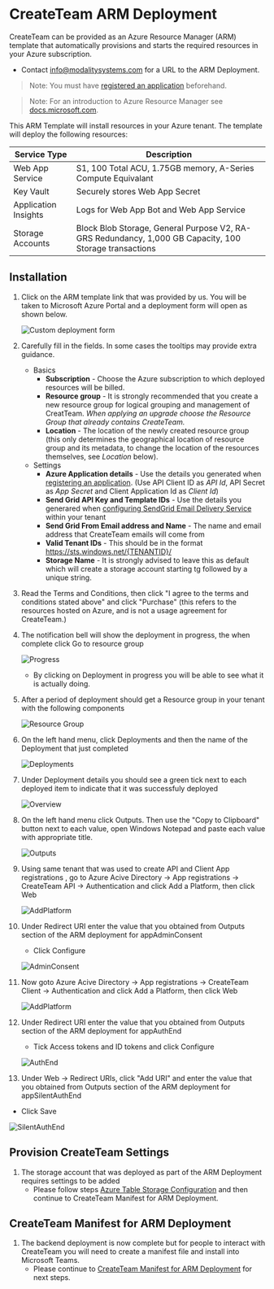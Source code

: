 # CreateTeam ARM Deployment

CreateTeam can be provided as an Azure Resource Manager (ARM) template that automatically provisions and starts the required resources in your Azure subscription.

- Contact info@modalitysystems.com for a URL to the ARM Deployment.

> Note: You must have [registered an application](RegisterApplicationAPI.md) beforehand.

> Note: For an introduction to Azure Resource Manager see [docs.microsoft.com](https://docs.microsoft.com/en-us/azure/azure-resource-manager/resource-group-overview).

This ARM Template will install resources in your Azure tenant. The template will deploy the following resources:

| Service Type         | Description                                                                                            |
| -------------------- | ------------------------------------------------------------------------------------------------------ |
| Web App Service      | S1, 100 Total ACU, 1.75GB memory, A-Series Compute Equivalant                                          |
| Key Vault            | Securely stores Web App Secret                                                                         |
| Application Insights | Logs for Web App Bot and Web App Service                                                               |
| Storage Accounts     | Block Blob Storage, General Purpose V2, RA-GRS Redundancy, 1,000 GB Capacity, 100 Storage transactions |

## Installation

1. Click on the ARM template link that was provided by us. You will be taken to Microsoft Azure Portal and a deployment form will open as shown below.

   ![Custom deployment form](../images/customerHosted/armDeployForm.png)

1. Carefully fill in the fields. In some cases the tooltips may provide extra guidance.

   - Basics
     - **Subscription** - Choose the Azure subscription to which deployed resources will be billed.
     - **Resource group** - It is strongly recommended that you create a new resource group for logical grouping and management of CreatTeam. _When applying an upgrade choose the Resource Group that already contains CreateTeam._
     - **Location** - The location of the newly created resource group (this only determines the geographical location of resource group and its metadata, to change the location of the resources themselves, see _Location_ below).
   - Settings
     - **Azure Application details** - Use the details you generated when [registering an application](RegisterApplicationAPI.md).
     (Use API Client ID as *API Id*, API Secret as *App Secret* and Client Application Id as *Client Id*)
     - **Send Grid API Key and Template IDs** - Use the details you generared when [configuring SendGrid Email Delivery Service](sendGrid.md) within your tenant
     - **Send Grid From Email address and Name** - The name and email address that CreateTeam emails will come from
     - **Valid Tenant IDs** - This should be in the format https://sts.windows.net/{TENANTID}/
     - **Storage Name** - It is strongly advised to leave this as default which will create a storage account starting tg followed by a unique string.

1. Read the Terms and Conditions, then click "I agree to the terms and conditions stated above" and click "Purchase" (this refers to the resources hosted on Azure, and is not a usage agreement for CreateTeam.)

1. The notification bell will show the deployment in progress, the when complete click Go to resource group

   ![Progress](../images/customerHosted/armDeployProgress.png)

   * By clicking on Deployment in progress you will be able to see what it is actually doing.

1. After a period of deployment should get a Resource group in your tenant with the following components

   ![Resource Group](../images/customerHosted/armDeployRG.png)

1. On the left hand menu, click Deployments and then the name of the Deployment that just completed

   ![Deployments](../images/customerHosted/armDeployDeployments.png)

1. Under Deployment details you should see a green tick next to each deployed item to indicate that it was successfuly deployed

   ![Overview](../images/customerHosted/armDeployDeploymentsOverview.png)

1. On the left hand menu click Outputs. Then use the "Copy to Clipboard" button next to each value, open Windows Notepad and paste each value with appropriate title.

   ![Outputs](../images/customerHosted/armDeployDeploymentsOutputs.png)

1. Using same tenant that was used to create API and Client App registrations , 
   go to Azure Acive Directory -> App registrations -> CreateTeam API -> Authentication and click Add a Platform, then click Web

   ![AddPlatform](../images/customerHosted/registerapplication13.png)

1. Under Redirect URI enter the value that you obtained from Outputs section of the ARM deployment for appAdminConsent
   * Click Configure

   ![AdminConsent](../images/customerHosted/registerapplication14.png)

   

1. Now goto Azure Acive Directory -> App registrations -> CreateTeam Client -> Authentication and click Add a Platform, then click Web

   ![AddPlatform](../images/customerHosted/registerapplication13b.png)

1. Under Redirect URI enter the value that you obtained from Outputs section of the ARM deployment for appAuthEnd
   * Tick Access tokens and ID tokens and click Configure

   ![AuthEnd](../images/customerHosted/registerapplicationC07.png)

   

1. Under Web -> Redirect URIs, click "Add URI" and enter the value that you obtained from Outputs section of the ARM deployment for appSilentAuthEnd
  * Click Save

   ![SilentAuthEnd](../images/customerHosted/registerapplicationC08.png)

 

## Provision CreateTeam Settings

1. The storage account that was deployed as part of the ARM Deployment requires settings to be added
   - Please follow steps [Azure Table Storage Configuration](../TableStorageConfiguration.md) and then continue to CreateTeam Manifest for ARM Deployment.

## CreateTeam Manifest for ARM Deployment

1. The backend deployment is now complete but for people to interact with CreateTeam you will need to create a manifest file and install into Microsoft Teams.
   - Please continue to [CreateTeam Manifest for ARM Deployment](manifestCreate.md) for next steps.
